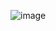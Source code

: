 ![image](https://user-images.githubusercontent.com/33585301/104085220-ad786f80-5273-11eb-8c60-6db8260ba127.png)
